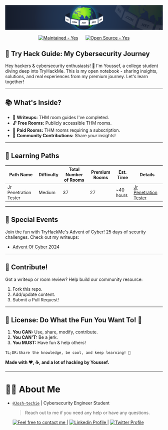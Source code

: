 <div align="center">
  <img src="/Assets/Banner-Readme.png" alt="Try Hack Guide Banner">
  <p>
    <a href="#"><img src="https://img.shields.io/static/v1?label=Maintained&message=Yes&color=2ea44f&style=for-the-badge" alt="Maintained - Yes"></a>
        
    <a href="#"><img src="https://img.shields.io/static/v1?label=Open+Source&message=Yes&color=2ea44f&style=for-the-badge" alt="Open Source - Yes"></a>
  </p>
</div>

## 🚀 Try Hack Guide: My Cybersecurity Journey 

Hey hackers & cybersecurity enthusiasts! 👋 I'm Youssef, a college student diving deep into TryHackMe. This is my open notebook - sharing insights, solutions, and real experiences from my premium journey. Let's learn together!

---

## 📚 What's Inside? 

*   📝 **Writeups:** THM room guides I've completed.
*   🔓 **Free Rooms:** Publicly accessible THM rooms.
*   💸 **Paid Rooms:** THM rooms requiring a subscription.
*   🎨 **Community Contributions:** Share *your* insights!

---

## 🚦 Learning Paths

| Path Name               | Difficulty | Total Number of Rooms | Premium Rooms| Est. Time | Details                             |
| ----------------------- | ---------- | -------- | ------- | --------- | ----------------------------------- |
| Jr Penetration Tester | Medium     | 37       | 27      | ~40 hours | [Jr Penetration Tester](./Jr_Penetration_Tester.md) |

---

## 🎉 Special Events 

Join the fun with TryHackMe's Advent of Cyber! 25 days of security challenges. Check out my writeups:

*   [Advent Of Cyber 2024](./AdventOfCode2024.md)

---

## 🤝 Contribute! 

Got a writeup or room review? Help build our community resource:

1.  Fork this repo.
2.  Add/update content.
3.  Submit a Pull Request!

---

## 📜 License: Do What the Fun You Want To! 🎯

1.  **You CAN:** Use, share, modify, contribute.
2.  **You CAN'T:** Be a jerk.
3.  **You MUST:** Have fun & help others!

`TL;DR:Share the knowledge, be cool, and keep learning! 🌟`

**Made with ❤️, ☕, and a lot of hacking by Youssef.**

---

<h1> 👨‍💻 About Me </h1>

- [`@Josh-techie`]() | Cybersecurity Engineer Student

  > Reach out to me if you need any help or have any questions.

  <a href="mailto:youssef.abouyahia@e-polytechnique.ma">
  	<img alt="Feel free to contact me" src="https://img.shields.io/badge/-Ask_me_anything-blue?style=flat&logo=Gmail&logoColor=white&link=mailto:youssef.abouyahia@e-polytechnique.ma&color=3d85c6" />
  </a>
  <span> | </span>
    <a href="https://www.linkedin.com/in/youssef-abouyahia/">
        <img alt="Linkedin Profile" src="https://img.shields.io/badge/-Linkedin-0072b1?style=flat&logo=Linkedin&logoColor=white&link=https://www.linkedin.com/in/youssef-abouyahia/" />
    </a>
    <span> | </span>
    <a href="https://twitter.com/JoesephAb">
        <img alt="Twitter Profile" src="https://img.shields.io/badge/-Twitter-0072b1?style=flat&logo=Twitter&logoColor=white&link=https://twitter.com/JoesephAb&color=1DA1F2" />
    </a>